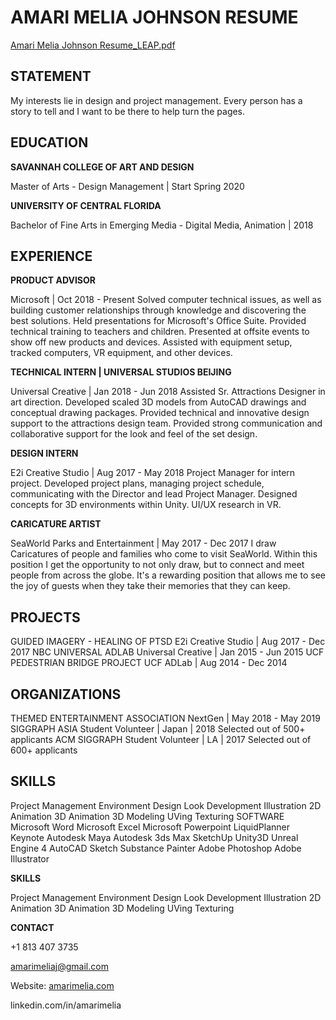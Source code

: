 # AMARI MELIA JOHNSON RESUME

[Amari Melia Johnson Resume_LEAP.pdf](https://github.com/AmariMelia/Resume-CV/files/3796720/Amari.Melia.Johnson.Resume_LEAP.pdf)

## **STATEMENT**

My interests lie in design and project management. Every person has a story to tell and I want to be there to help turn the pages.

## **EDUCATION**

**SAVANNAH COLLEGE OF ART AND DESIGN**

Master of Arts - Design Management | Start Spring 2020

**UNIVERSITY OF CENTRAL FLORIDA**

Bachelor of Fine Arts in Emerging Media - Digital Media, Animation | 2018

## **EXPERIENCE**

**PRODUCT ADVISOR**

Microsoft | Oct 2018 - Present
Solved computer technical issues, as well as building customer relationships through knowledge and discovering the best solutions.
Held presentations for Microsoft's Office Suite.
Provided technical training to teachers and children.
Presented at offsite events to show off new products and devices. Assisted with equipment setup, tracked computers, VR equipment, and other devices.

**TECHNICAL INTERN | UNIVERSAL STUDIOS BEIJING**

Universal Creative | Jan 2018 - Jun 2018
Assisted Sr. Attractions Designer in art direction.
Developed scaled 3D models from AutoCAD drawings and conceptual drawing packages.
Provided technical and innovative design support to the attractions design team. Provided strong communication and collaborative support for the look and feel of the set design.

**DESIGN INTERN**

E2i Creative Studio | Aug 2017 - May 2018
Project Manager for intern project.
Developed project plans, managing project schedule, communicating with the Director and lead Project Manager.
Designed concepts for 3D environments within Unity. UI/UX research in VR.

**CARICATURE ARTIST**

SeaWorld Parks and Entertainment | May 2017 - Dec 2017
I draw Caricatures of people and families who come to visit SeaWorld. Within this position I get the opportunity to not only draw, but to connect and meet people from across the globe. It's a rewarding position that allows me to see the joy of guests when they take their memories that they can keep.

## **PROJECTS**

GUIDED IMAGERY - HEALING OF PTSD
E2i Creative Studio | Aug 2017 - Dec 2017
NBC UNIVERSAL ADLAB
Universal Creative | Jan 2015 - Jun 2015
UCF PEDESTRIAN BRIDGE PROJECT
UCF ADLab | Aug 2014 - Dec 2014

## **ORGANIZATIONS**

THEMED ENTERTAINMENT ASSOCIATION
NextGen | May 2018 - May 2019 SIGGRAPH ASIA
Student Volunteer | Japan | 2018 Selected out of 500+ applicants
ACM SIGGRAPH
Student Volunteer | LA | 2017 Selected out of 600+ applicants

## **SKILLS**

Project Management Environment Design Look Development Illustration
2D Animation 3D Animation 3D Modeling UVing Texturing
SOFTWARE
Microsoft Word Microsoft Excel Microsoft Powerpoint LiquidPlanner Keynote
Autodesk Maya Autodesk 3ds Max SketchUp Unity3D
Unreal Engine 4 AutoCAD
Sketch
Substance Painter Adobe Photoshop Adobe Illustrator

**SKILLS**

Project Management Environment Design Look Development Illustration
2D Animation 3D Animation 3D Modeling UVing Texturing

**CONTACT**

+1 813 407 3735 

amarimeliaj@gmail.com 

 Website: [amarimelia.com](http://amarimelia.com)
 
linkedin.com/in/amarimelia
